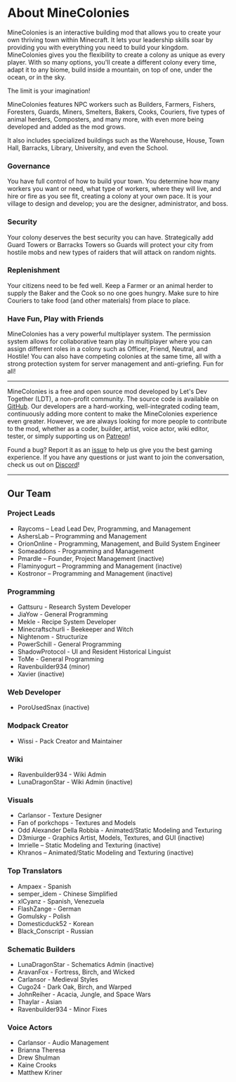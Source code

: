
# About MineColonies 
MineColonies is an interactive building mod that allows you to create your own thriving town within Minecraft. It lets your leadership skills soar by providing you with everything you need to build your kingdom. MineColonies gives you the flexibility to create a colony as unique as every player. With so many options, you'll create a different colony every time, adapt it to any biome, build inside a mountain, on top of one, under the ocean, or in the sky.

The limit is your imagination!

MineColonies features NPC workers such as Builders, Farmers, Fishers, Foresters, Guards, Miners, Smelters, Bakers, Cooks, Couriers, five types of animal herders, Composters, and many more, with even more being developed and added as the mod grows.

It also includes specialized buildings such as the Warehouse, House, Town Hall, Barracks, Library, University, and even the School.

### Governance
You have full control of how to build your town. You determine how many workers you want or need, what type of workers, where they will live, and hire or fire as you see fit, creating a colony at your own pace. It is your village to design and develop; you are the designer, administrator, and boss.

### Security
Your colony deserves the best security you can have. Strategically add Guard Towers or Barracks Towers so Guards will protect your city from hostile mobs and new types of raiders that will attack on random nights.

### Replenishment
Your citizens need to be fed well. Keep a Farmer or an animal herder to supply the Baker and the Cook so no one goes hungry. Make sure to hire Couriers to take food (and other materials) from place to place.

### Have Fun, Play with Friends
MineColonies has a very powerful multiplayer system. The permission system allows for collaborative team play in multiplayer where you can assign different roles in a colony such as Officer, Friend, Neutral, and Hostile! You can also have competing colonies at the same time, all with a strong protection system for server management and anti-griefing. Fun for all!
___
MineColonies is a free and open source mod developed by Let's Dev Together (LDT), a non-profit community. The source code is available on [GitHub](https://github.com/ldtteam/minecolonies). Our developers are a hard-working, well-integrated coding team, continuously adding more content to make the MineColonies experience even greater. However, we are always looking for more people to contribute to the mod, whether as a coder, builder, artist, voice actor, wiki editor, tester, or simply supporting us on [Patreon](https://https://www.patreon.com/minecolonies)!

Found a bug? Report it as an [issue](https://https://github.com/ldtteam/minecolonies/issues/new/choose) to help us give you the best gaming experience. If you have any questions or just want to join the conversation, check us out on [Discord](https://discord.minecolonies.com)!
___

## Our Team

### Project Leads
* Raycoms – Lead Lead Dev, Programming, and Management
* AshersLab – Programming and Management
* OrionOnline - Programming, Management, and Build System Engineer
* Someaddons - Programming and Management
* Pmardle – Founder, Project Management (inactive)
* Flaminyogurt – Programming and Management (inactive)
* Kostronor – Programming and Management (inactive)

### Programming
* Gattsuru - Research System Developer
* JiaYow - General Programming
* Mekle - Recipe System Developer
* Minecraftschurli - Beekeeper and Witch
* Nightenom - Structurize
* PowerSchill - General Programming
* ShadowProtocol - UI and Resident Historical Linguist
* ToMe - General Programming
* Ravenbuilder934 (minor)
* Xavier (inactive)

### Web Developer
* PoroUsedSnax (inactive)

### Modpack Creator
* Wissi - Pack Creator and Maintainer

### Wiki
* Ravenbuilder934 - Wiki Admin
* LunaDragonStar - Wiki Admin (inactive)

### Visuals
* Carlansor - Texture Designer
* Fan of porkchops - Textures and Models
* Odd Alexander Della Robbia - Animated/Static Modeling and Texturing
* D3miurge - Graphics Artist, Models, Textures, and GUI (inactive)
* Imrielle – Static Modeling and Texturing (inactive)
* Khranos – Animated/Static Modeling and Texturing (inactive)

### Top Translators
* Ampaex - Spanish
* semper_idem - Chinese Simplified
* xlCyanz - Spanish, Venezuela
* FlashZange - German
* Gomulsky - Polish
* Domesticduck52 - Korean
* Black_Conscript - Russian

### Schematic Builders
* LunaDragonStar - Schematics Admin (inactive)
* AravanFox - Fortress, Birch, and Wicked
* Carlansor - Medieval Styles
* Cugo24 - Dark Oak, Birch, and Warped
* JohnReiher - Acacia, Jungle, and Space Wars
* Thaylar - Asian
* Ravenbuilder934 - Minor Fixes

### Voice Actors
* Carlansor - Audio Management
* Brianna Theresa
* Drew Shulman 
* Kaine Crooks 
* Matthew Kriner

